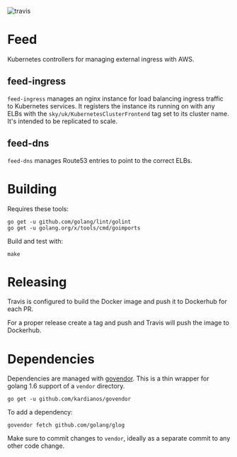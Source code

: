 ![travis](https://travis-ci.org/sky-uk/feed.svg?branch=master)

# Feed

Kubernetes controllers for managing external ingress with AWS.

## feed-ingress

`feed-ingress` manages an nginx instance for load balancing ingress traffic to Kubernetes services. It registers the instance
 its running on with any ELBs with the `sky/uk/KubernetesClusterFrontend` tag set to its cluster name.
It's intended to be replicated to scale.

## feed-dns

`feed-dns` manages Route53 entries to point to the correct ELBs.

# Building

Requires these tools:

    go get -u github.com/golang/lint/golint
    go get -u golang.org/x/tools/cmd/goimports
    
Build and test with:

    make
    
# Releasing

Travis is configured to build the Docker image and push it to Dockerhub for each PR.

For a proper release create a tag and push and Travis will push the image to Dockerhub.

# Dependencies

Dependencies are managed with [govendor](https://github.com/kardianos/govendor). 
This is a thin wrapper for golang 1.6 support of a `vendor` directory.

    go get -u github.com/kardianos/govendor

To add a dependency:

    govendor fetch github.com/golang/glog

Make sure to commit changes to `vendor`, ideally as a separate commit to any other code change.

